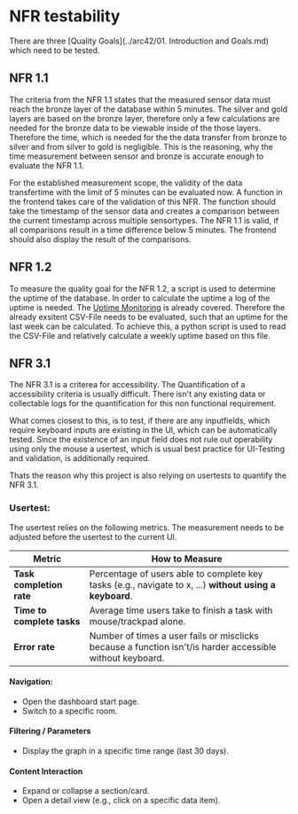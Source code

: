 # NFR testability
There are three [Quality Goals](../arc42/01. Introduction and Goals.md) which need to be tested.

## NFR 1.1 
The criteria from the NFR 1.1 states that the measured sensor data must reach the bronze layer of the database within 5 minutes.
The silver and gold layers are based on the bronze layer, therefore only a few calculations are needed for the bronze data to be viewable inside of the those layers.
Therefore the time, which is needed for the the data transfer from bronze to silver and from silver to gold is negligible.
This is the reasoning, why the time measurement between sensor and bronze is  accurate enough to evaluate the NFR 1.1.

For the established measurement scope, the validity of the data transfertime with the limit of 5 minutes can be evaluated now.
A function in the frontend takes care of the validation of this NFR.
The function should take the timestamp of the sensor data and creates a comparison between the current timestamp across multiple sensortypes.
The NFR 1.1 is valid, if all comparisons result in a time difference below 5 minutes.
The frontend should also display the result of the comparisons.

## NFR 1.2
To measure the quality goal for the NFR 1.2, a script is used to determine the uptime of the database.
In order to calculate the uptime a log of the uptime is needed. The [Uptime Monitoring](uptime-monitoring.md) is already covered.
Therefore the already exsitent CSV-File needs to be evaluated, such that an uptime for the last week can be calculated.
To achieve this, a python script is used to read the CSV-File and relatively calculate a weekly uptime based on this file.

## NFR 3.1
The NFR 3.1 is a criterea for accessibility. The Quantification of a accessibility criteria is usually difficult.
There isn't any existing data or collectable logs for the quantification for this non functional requirement.

What comes closest to this, is to test, if there are any inputfields, which require keyboard inputs are existing in the UI, which can be automatically tested.
Since the existence of an input field does not rule out operability using only the mouse a usertest, which is usual best practice for UI-Testing and validation, is additionally required.

Thats the reason why this project is also relying on usertests to quantify the NFR 3.1.

### Usertest:
The usertest relies on the following metrics. The measurement needs to be adjusted before the usertest to the current UI.

| Metric                     | How to Measure                                                                                                                     |
| -------------------------- | ---------------------------------------------------------------------------------------------------------------------------------- |
| **Task completion rate**   | Percentage of users able to complete key tasks (e.g., navigate to x, ...) **without using a keyboard**.|
| **Time to complete tasks** | Average time users take to finish a task with mouse/trackpad alone.|
| **Error rate**             | Number of times a user fails or misclicks because a function isn't/is harder accessible without keyboard.|

#### Navigation:
- Open the dashboard start page.
- Switch to a specific room.

#### Filtering / Parameters
- Display the graph in a specific time range (last 30 days).

#### Content Interaction
- Expand or collapse a section/card.
- Open a detail view (e.g., click on a specific data item).
